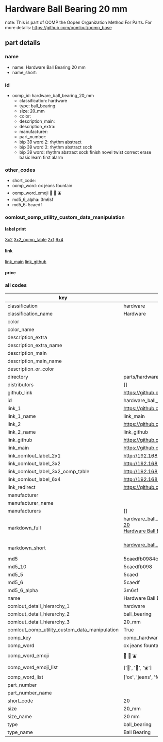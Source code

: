 # Hardware Ball Bearing 20 mm  

note: This is part of OOMP the Oopen Organization Method For Parts. For more details: https://github.com/oomlout/oomp_base

##  part details
  







### name
* name: Hardware Ball Bearing 20 mm
* name_short: 
### id
* oomp_id: hardware_ball_bearing_20_mm
  * classification: hardware
  * type: ball_bearing
  * size: 20_mm
  * color: 
  * description_main: 
  * description_extra: 
  * manufacturer: 
  * part_number: 
  * bip 39 word 2: rhythm abstract
  * bip 39 word 3: rhythm abstract sock
  * bip 39 word: rhythm abstract sock finish novel twist correct erase basic learn first alarm

### other_codes
* short_code: 
* oomp_word: ox jeans fountain
* oomp_word_emoji :ox: :jeans: :fountain:
* md5_6_alpha: 3m6sf
* md5_6: 5caedf






### oomlout_oomp_utility_custom_data_manipulation
#### label print
[3x2](http://192.168.1.245:1112/?label=oomp%203m6sf)
[3x2_oomp_table](http://192.168.1.108:1112/?label=oomp%203m6sf)
[2x1](http://192.168.1.242:1112/?label=oomp%203m6sf)
[6x4](http://192.168.1.55:1112/?label=oomp%203m6sf)    

#### link

[link_main](https://github.com/oomlout/oomlout_oomp_version_1_messy/tree/main/parts/hardware_ball_bearing_20_mm) [link_github](https://github.com/oomlout/oomlout_oomp_version_1_messy/tree/main/parts/hardware_ball_bearing_20_mm)                             

#### price







### all codes 
| key | value |  
| --- | --- |  
| classification | hardware |  
| classification_name | Hardware |  
| color |  |  
| color_name |  |  
| description_extra |  |  
| description_extra_name |  |  
| description_main |  |  
| description_main_name |  |  
| description_or_color |   |  
| directory | parts/hardware_ball_bearing_20_mm |  
| distributors | [] |  
| github_link | https://github.com/oomlout/oomlout_oomp_part_src/tree/main/parts/hardware_ball_bearing_20_mm |  
| id | hardware_ball_bearing_20_mm |  
| link_1 | https://github.com/oomlout/oomlout_oomp_version_1_messy/tree/main/parts/hardware_ball_bearing_20_mm |  
| link_1_name | link_main |  
| link_2 | https://github.com/oomlout/oomlout_oomp_version_1_messy/tree/main/parts/hardware_ball_bearing_20_mm |  
| link_2_name | link_github |  
| link_github | https://github.com/oomlout/oomlout_oomp_version_1_messy/tree/main/parts/hardware_ball_bearing_20_mm |  
| link_main | https://github.com/oomlout/oomlout_oomp_version_1_messy/tree/main/parts/hardware_ball_bearing_20_mm |  
| link_oomlout_label_2x1 | http://192.168.1.242:1112/?label=oomp%203m6sf |  
| link_oomlout_label_3x2 | http://192.168.1.245:1112/?label=oomp%203m6sf |  
| link_oomlout_label_3x2_oomp_table | http://192.168.1.108:1112/?label=oomp%203m6sf |  
| link_oomlout_label_6x4 | http://192.168.1.55:1112/?label=oomp%203m6sf |  
| link_redirect | https://github.com/oomlout/oomlout_oomp_version_1_messy/tree/main/parts/hardware_ball_bearing_20_mm |  
| manufacturer |  |  
| manufacturer_name |  |  
| manufacturers | [] |  
| markdown_full | [hardware_ball_bearing_20_mm](none)<br>[20](none)<br>[Hardware Ball Bearing 20 Mm](none)<br><br> |  
| markdown_short | [hardware_ball_bearing_20_mm](none)<br><br> |  
| md5 | 5caedfb0984c6613ae4b85719c003dc6 |  
| md5_10 | 5caedfb098 |  
| md5_5 | 5caed |  
| md5_6 | 5caedf |  
| md5_6_alpha | 3m6sf |  
| name | Hardware Ball Bearing 20 mm |  
| oomlout_detail_hierarchy_1 | hardware |  
| oomlout_detail_hierarchy_2 | ball_bearing |  
| oomlout_detail_hierarchy_3 | 20_mm |  
| oomlout_oomp_utility_custom_data_manipulation | True |  
| oomp_key | oomp_hardware_ball_bearing_20_mm |  
| oomp_word | ox jeans fountain |  
| oomp_word_emoji | :ox: :jeans: :fountain: |  
| oomp_word_emoji_list | [':ox:', ':jeans:', ':fountain:'] |  
| oomp_word_list | ['ox', 'jeans', 'fountain'] |  
| part_number |  |  
| part_number_name |  |  
| short_code | 20 |  
| size | 20_mm |  
| size_name | 20 mm |  
| type | ball_bearing |  
| type_name | Ball Bearing |  
